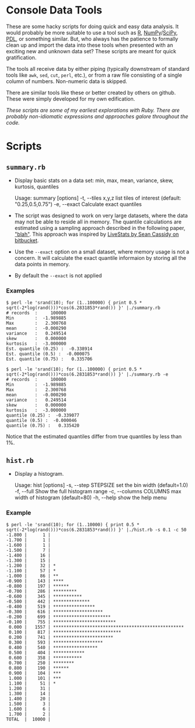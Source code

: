 Console Data Tools
==================

These are some hacky scripts for doing quick and easy data analysis.
It would probably be more suitable to use a tool such as [R][R],
[NumPy][NumPy]/[SciPy][SciPy], [PDL][PDL], or something similar. But,
who always has the patience to formally clean up and import the data
into these tools when presented with an exciting new and unknown data
set? These scripts are meant for quick gratification.

The tools all receive data by either piping (typically downstream of
standard tools like `awk`, `sed`, `cut`, `perl`, etc.), or from a raw
file consisting of a single column of numbers. Non-numeric data is
skipped.

There are similar tools like these or better created by others on
github. These were simply developed for my own edification.

*These scripts are some of my earliest explorations with Ruby. There are
probably non-idiomatic expressions and approaches galore throughout the
code.*


Scripts
=======

`summary.rb`
------------

* Display basic stats on a data set: min, max, mean, variance, skew,
  kurtosis, quantiles

    Usage: summary [options]
        -t, --tiles x,y,z                list tiles of interest (default: "0.25,0.5,0.75")
        -e, --exact                      Calculate exact quantiles

* The script was designed to work on very large datasets, where the data
  may not be able to reside all in memory. The quantile calculations are
  estimated using a sampling approach described in the following paper,
  ["blah"][p2-algorithm]. This approach was inspired by [LiveStats by
  Sean Cassidy on bitbucket][livestats].

* Use the `--exact` option on a small dataset, where memory usage is not
  a concern. It will calculate the exact quantile informaion by storing
  all the data points in memory.

* By default the `--exact` is not applied

### Examples ###

    $ perl -le 'srand(10); for (1..100000) { print 0.5 * sqrt(-2*log(rand()))*cos(6.2831853*rand()) }' |./summary.rb
    # records  :     100000
    Min        :  -1.989885
    Max        :   2.300768
    mean       :  -0.000290
    variance   :   0.249514
    skew       :   0.000000
    kurtosis   :  -3.000000
    Est. quantile (0.25) :  -0.338914
    Est. quantile (0.5) :  -0.000075
    Est. quantile (0.75) :   0.335706

    $ perl -le 'srand(10); for (1..100000) { print 0.5 * sqrt(-2*log(rand()))*cos(6.2831853*rand()) }' |./summary.rb -e
    # records  :     100000
    Min        :  -1.989885
    Max        :   2.300768
    mean       :  -0.000290
    variance   :   0.249514
    skew       :   0.000000
    kurtosis   :  -3.000000
    quantile (0.25) :  -0.339077
    quantile (0.5) :  -0.000046
    quantile (0.75) :   0.335420

Notice that the estimated quantiles differ from true quantiles by less than 1%.

`hist.rb`
---------

* Display a histogram.

    Usage: hist [options]
        -s, --step STEPSIZE              set the bin width (default=1.0)
        -f, --full                       Show the full histogram range
        -c, --columns COLUMNS            max width of histogram (default=80)
        -h, --help                       show the help menu

### Example ###

    $ perl -le 'srand(10); for (1..10000) { print 0.5 * sqrt(-2*log(rand()))*cos(6.2831853*rand()) }' |./hist.rb -s 0.1 -c 50
    -1.800 |      1 |
    -1.700 |      1 |
    -1.600 |      1 |
    -1.500 |      7 |
    -1.400 |     16 |
    -1.300 |     15 |
    -1.200 |     32 | *
    -1.100 |     57 | *
    -1.000 |     86 | **
    -0.900 |    143 | ****
    -0.800 |    197 | ******
    -0.700 |    286 | *********
    -0.600 |    345 | ***********
    -0.500 |    442 | **************
    -0.400 |    519 | ****************
    -0.300 |    616 | *******************
    -0.200 |    699 | **********************
    -0.100 |    755 | ************************
     0.000 |   1557 | **************************************************
     0.100 |    817 | **************************
     0.200 |    741 | ***********************
     0.300 |    593 | *******************
     0.400 |    540 | *****************
     0.500 |    404 | ************
     0.600 |    358 | ***********
     0.700 |    250 | ********
     0.800 |    190 | ******
     0.900 |    104 | ***
     1.000 |    101 | ***
     1.100 |     51 | *
     1.200 |     31 |
     1.300 |     14 |
     1.400 |     20 |
     1.500 |      3 |
     1.600 |      6 |
     1.700 |      2 |
    TOTAL  |  10000 |

[R]: http://www.r-project.org
[NumPy]: http://www.numpy.org
[SciPy]: http://www.scipy.org
[PDL]: http://pdl.perl.org
[p2-algorithm]: http://www.cs.wustl.edu/~jain/papers/ftp/psqr.pdf
[livestats]: https://bitbucket.org/scassidy/livestats
